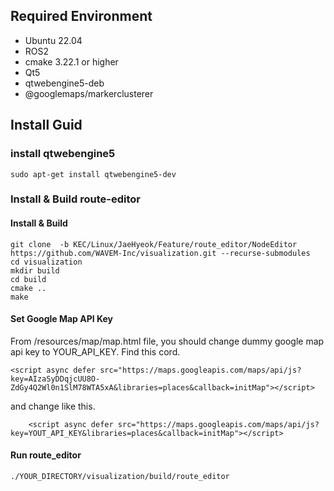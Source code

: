## Required Environment
- Ubuntu 22.04
- ROS2
- cmake 3.22.1 or higher
- Qt5
- qtwebengine5-deb
- @googlemaps/markerclusterer

## Install Guid
### install qtwebengine5
~~~
sudo apt-get install qtwebengine5-dev
~~~

### Install & Build route-editor 
#### Install & Build
~~~
git clone  -b KEC/Linux/JaeHyeok/Feature/route_editor/NodeEditor https://github.com/WAVEM-Inc/visualization.git --recurse-submodules
cd visualization
mkdir build
cd build
cmake ..
make
~~~

#### Set Google Map API Key
From /resources/map/map.html file, you should change dummy google map api key to YOUR_API_KEY.
Find this cord.
~~~
<script async defer src="https://maps.googleapis.com/maps/api/js?key=AIzaSyDDqjcUU8O-ZdGy4Q2Wl0n1SlM78WTA5xA&libraries=places&callback=initMap"></script>
~~~
and change like this.
~~~
    <script async defer src="https://maps.googleapis.com/maps/api/js?key=YOUT_API_KEY&libraries=places&callback=initMap"></script>
~~~

#### Run route_editor
~~~
./YOUR_DIRECTORY/visualization/build/route_editor
~~~
